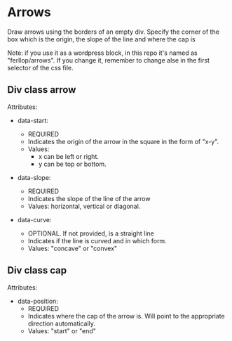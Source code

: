 # Arrows
Draw arrows using the borders of an empty div.
Specify the corner of the box which is the origin, the slope of the line and where the cap is

Note: if you use it as a wordpress block, in this repo it's named as "ferllop/arrows". If you change it, remember to change alse in the first selector of the css file.

## Div class arrow
Attributes:
- data-start: 
  - REQUIRED
  - Indicates the origin of the arrow in the square in the form of "x-y".
  - Values:
    - x can be left or right.
    - y can be top or bottom.

- data-slope: 
  - REQUIRED
  - Indicates the slope of the line of the arrow 
  - Values: horizontal, vertical or diagonal.

- data-curve: 
  - OPTIONAL. If not provided, is a straight line
  - Indicates if the line is curved and in which form.
  - Values: "concave" or "convex"

## Div class cap
Attributes:
- data-position:
  - REQUIRED
  - Indicates where the cap of the arrow is. Will point to the appropriate direction automatically.
  - Values: "start" or "end"
